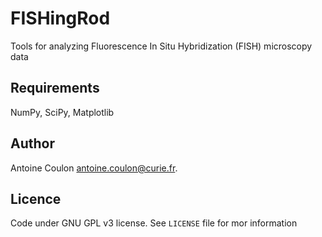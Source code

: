 # FISHingRod
Tools for analyzing Fluorescence In Situ Hybridization (FISH) microscopy data

## Requirements
NumPy, SciPy, Matplotlib

## Author
Antoine Coulon <antoine.coulon@curie.fr>.

## Licence
Code under GNU GPL v3 license. See `LICENSE` file for mor information
